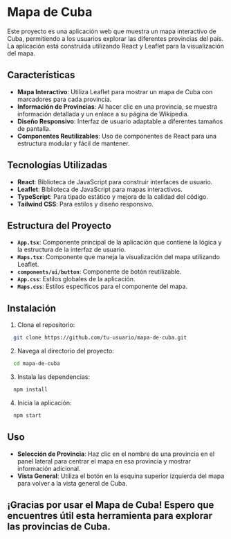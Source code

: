 # Mapa de Cuba

Este proyecto es una aplicación web que muestra un mapa interactivo de Cuba, permitiendo a los usuarios explorar las diferentes provincias del país. La aplicación está construida utilizando React y Leaflet para la visualización del mapa.

## Características

- **Mapa Interactivo**: Utiliza Leaflet para mostrar un mapa de Cuba con marcadores para cada provincia.
- **Información de Provincias**: Al hacer clic en una provincia, se muestra información detallada y un enlace a su página de Wikipedia.
- **Diseño Responsivo**: Interfaz de usuario adaptable a diferentes tamaños de pantalla.
- **Componentes Reutilizables**: Uso de componentes de React para una estructura modular y fácil de mantener.

## Tecnologías Utilizadas

- **React**: Biblioteca de JavaScript para construir interfaces de usuario.
- **Leaflet**: Biblioteca de JavaScript para mapas interactivos.
- **TypeScript**: Para tipado estático y mejora de la calidad del código.
- **Tailwind CSS**: Para estilos y diseño responsivo.

## Estructura del Proyecto

- **`App.tsx`**: Componente principal de la aplicación que contiene la lógica y la estructura de la interfaz de usuario.
- **`Maps.tsx`**: Componente que maneja la visualización del mapa utilizando Leaflet.
- **`components/ui/button`**: Componente de botón reutilizable.
- **`App.css`**: Estilos globales de la aplicación.
- **`Maps.css`**: Estilos específicos para el componente del mapa.

## Instalación

1. Clona el repositorio:
```bash
  git clone https://github.com/tu-usuario/mapa-de-cuba.git
```

2. Navega al directorio del proyecto:
```bash
  cd mapa-de-cuba
```

3. Instala las dependencias:
```bash
  npm install
```

4. Inicia la aplicación:
```bash
  npm start
```

## Uso

- **Selección de Provincia**: Haz clic en el nombre de una provincia en el panel lateral para centrar el mapa en esa provincia y mostrar información adicional.
- **Vista General**: Utiliza el botón en la esquina superior izquierda del mapa para volver a la vista general de Cuba.

## ¡Gracias por usar el Mapa de Cuba! Espero que encuentres útil esta herramienta para explorar las provincias de Cuba.